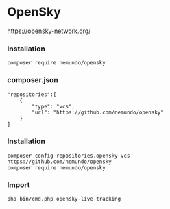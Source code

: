 # OpenSky


https://opensky-network.org/


### Installation
```
composer require nemundo/opensky
```



### composer.json
```
"repositories":[
    {
        "type": "vcs",
        "url": "https://github.com/nemundo/opensky"
    }
]
```


### Installation
```
composer config repositories.opensky vcs https://github.com/nemundo/opensky
composer require nemundo/opensky
```

### Import
```
php bin/cmd.php opensky-live-tracking
```








